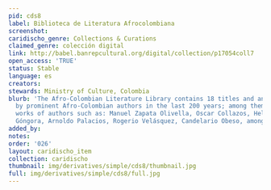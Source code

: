 ```yaml
---
pid: cds8
label: Biblioteca de Literatura Afrocolombiana
screenshot: 
caridischo_genre: Collections & Curations
claimed_genre: colección digital
link: http://babel.banrepcultural.org/digital/collection/p17054coll7
open_access: 'TRUE'
status: Stable
language: es
creators: 
stewards: Ministry of Culture, Colombia
blurb: 'The Afro-Colombian Literature Library contains 18 titles and an essay written
  by prominent Afro-Colombian authors in the last 200 years; among them are the important
  works of authors such as: Manuel Zapata Olivella, Oscar Collazos, Helcías Martán
  Góngora, Arnoldo Palacios, Rogerio Velásquez, Candelario Obeso, among others.'
added_by: 
notes: 
order: '026'
layout: caridischo_item
collection: caridischo
thumbnail: img/derivatives/simple/cds8/thumbnail.jpg
full: img/derivatives/simple/cds8/full.jpg
---
```

